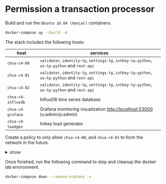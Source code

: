 # Permission a transaction processor

Build and run the `Ubuntu 16.04 (Xenial)` containers.

```bash
docker-compose up --build -d
```

The stack includes the following hosts:

host | services
---- | --------
`chsa-c4-00` | `validator`, `identity-tp`, `settings-tp`, `intkey-tp-python`, `xo-tp-python` and `rest-api`
`chsa-c4-01` | `validator`, `identity-tp`, `settings-tp`, `intkey-tp-python`, `xo-tp-python` and `rest-api`
`chsa-c4-02` | `validator`, `identity-tp`, `settings-tp`, `intkey-tp-python`, `xo-tp-python` and `rest-api`
`chsa-c4-influxdb` | InfluxDB time series database
`chsa-c4-grafana` | Grafana monitoring visualization <http://localhost:53000> (u:admin/p:admin)
`chsa-c4-loadgen` | Intkey load generator

Create a policy to only allow `chsa-c4-00`, and `chsa-c4-01` to form the network in the future.

<details><summary>show</summary>
<p>

## Retreive the `chsa-c4-01` Validator public key

1. Open a terminal session in the Intkey load generator.

```bash
docker exec -u sysops -it chsa-c4-01 bash
```

2. Copy the public key.

```bash
sudo cat /etc/sawtooth/keys/validator.pub
```

```text
0255d19743e68b902fdc4b9877296447f5125aed7f93bb8c106eec87aec02a5d73
```

## Retreive the `chsa-c4-00` Validator public key and create the policy

1. Open a terminal session in the `chsa-c4-00`.

```bash
docker exec -u sysops -it chsa-c4-00 bash
```

2. Configure the identity transaction siger public key.

```bash
sawset proposal create \
sawtooth.identity.allowed_keys=$(cat ~/.sawtooth/keys/sysops.pub)
```

3. Configure the policy.

```bash
sawtooth identity policy create validators \
"PERMIT_KEY $(cat /etc/sawtooth/keys/validator.pub)" \
"PERMIT_KEY 0255d19743e68b902fdc4b9877296447f5125aed7f93bb8c106eec87aec02a5d73" \
"DENY_KEY *"
```

```text
Policy committed in 0.127158 sec
```

4. Create the role that includes the policy.

```bash
sawtooth identity role create network validators
```

```text
Role committed in 0.143538 sec
```

## Validate

1. Check the transaction statitics from the Grafana dashboard.

![Grafana Dashboard](./grafana.png)

### References

* sawtooth.hyperledger.org > Docs > Release 1.0.5  > System Administrator's Guide > Configuring Permissions > [Off-Chain Transactor Permissioning](https://sawtooth.hyperledger.org/docs/core/releases/1.0.5/sysadmin_guide/configuring_permissions.html#off-chain-transactor-permissioning)
* **Missing in 1.0.5 documentation**: [Install identity TP](https://stackoverflow.com/questions/49302852/how-to-use-sawtooth-identity-tp-processor)

</p>
</details>

Once finished, run the following command to stop and cleanup the docker lab environment.

```bash
docker-compose down --remove-orphans -v
```
